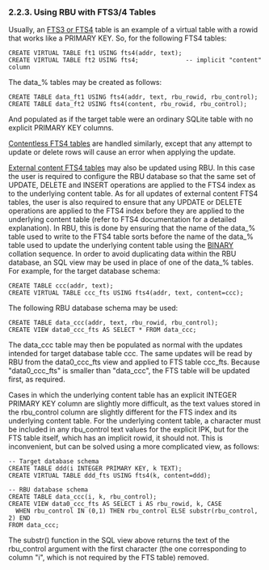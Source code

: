 ### 2\.2\.3\. Using RBU with FTS3/4 Tables


Usually, an [FTS3 or FTS4](fts3.html) table is an example of a virtual table 
with a rowid that works like a PRIMARY KEY. So, for the following FTS4 tables:




```
CREATE VIRTUAL TABLE ft1 USING fts4(addr, text);
CREATE VIRTUAL TABLE ft2 USING fts4;             -- implicit "content" column

```

The data\_% tables may be created as follows:




```
CREATE TABLE data_ft1 USING fts4(addr, text, rbu_rowid, rbu_control);
CREATE TABLE data_ft2 USING fts4(content, rbu_rowid, rbu_control);

```

And populated as if the target table were an ordinary SQLite table with no
explicit PRIMARY KEY columns.



[Contentless FTS4 tables](fts3.html#_contentless_fts4_tables_) are handled similarly,
except that any attempt to update or delete rows will cause an error when
applying the update.



[External content FTS4 tables](fts3.html#_external_content_fts4_tables_) may also be 
updated using RBU. In this case the user is required to configure the RBU
database so that the same set of UPDATE, DELETE and INSERT operations are
applied to the FTS4 index as to the underlying content table. As for all
updates of external content FTS4 tables, the user is also required to ensure
that any UPDATE or DELETE operations are applied to the FTS4 index before
they are applied to the underlying content table (refer to FTS4 documentation
for a detailed explanation). In RBU, this is done by ensuring that the name
of the data\_% table used to write to the FTS4 table sorts before the name
of the data\_% table used to update the underlying content table using the
[BINARY](datatype3.html#collation) collation sequence. In order to avoid duplicating data within the
RBU database, an SQL view may be used in place of one of the data\_% tables.
For example, for the target database schema:




```
CREATE TABLE ccc(addr, text);
CREATE VIRTUAL TABLE ccc_fts USING fts4(addr, text, content=ccc);

```


 The following RBU database schema may be used: 




```
CREATE TABLE data_ccc(addr, text, rbu_rowid, rbu_control);
CREATE VIEW data0_ccc_fts AS SELECT * FROM data_ccc;

```


 The data\_ccc table may then be populated as normal with the updates intended
 for target database table ccc. The same updates will be read by RBU from
 the data0\_ccc\_fts view and applied to FTS table ccc\_fts. Because
 "data0\_ccc\_fts" is smaller than "data\_ccc", the FTS table will be updated
 first, as required.




 Cases in which the underlying content table has an explicit INTEGER PRIMARY
 KEY column are slightly more difficult, as the text values stored in the
 rbu\_control column are slightly different for the FTS index and its
 underlying content table. For the underlying content table, a character
 must be included in any rbu\_control text values for the explicit IPK, but
 for the FTS table itself, which has an implicit rowid, it should not. This
 is inconvenient, but can be solved using a more complicated view, as follows:




```
-- Target database schema
CREATE TABLE ddd(i INTEGER PRIMARY KEY, k TEXT);
CREATE VIRTUAL TABLE ddd_fts USING fts4(k, content=ddd);

-- RBU database schema
CREATE TABLE data_ccc(i, k, rbu_control);
CREATE VIEW data0_ccc_fts AS SELECT i AS rbu_rowid, k, CASE 
  WHEN rbu_control IN (0,1) THEN rbu_control ELSE substr(rbu_control, 2) END
FROM data_ccc;

```


 The substr() function in the SQL view above returns the text of the
 rbu\_control argument with the first character (the one corresponding to
 column "i", which is not required by the FTS table) removed.




